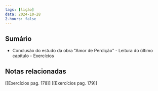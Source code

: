 ```yaml
---
tags: [lição]
data: 2024-10-28
2-hours: false
---
```


## Sumário
- Conclusão do estudo da obra "Amor de Perdição" - Leitura do último capítulo - Exercícios
## Notas relacionadas
[[Exercícios pag. 178]]
[[Exercícios pag. 179]]
